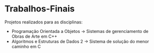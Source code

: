 # Trabalhos-Finais

Projetos realizados para as disciplinas:
  - Programação Orientada a Objetos -> Sistemas de gerenciamento de Obras de Arte em C++
  - Algoritmos e Estruturas de Dados 2 -> Sistema de solução do menor caminho em C
